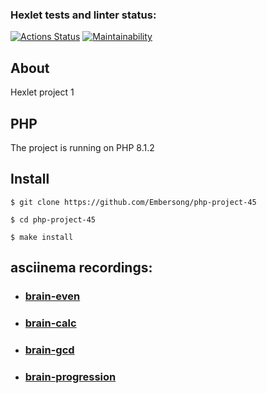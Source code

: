 ### Hexlet tests and linter status:
[![Actions Status](https://github.com/Embersong/php-project-45/actions/workflows/hexlet-check.yml/badge.svg)](https://github.com/Embersong/php-project-45/actions)
[![Maintainability](https://api.codeclimate.com/v1/badges/a5adb1dc29a6d9b357f8/maintainability)](https://codeclimate.com/github/Embersong/php-project-45/maintainability)

## About
Hexlet project 1
## PHP
The project is running on PHP 8.1.2
## Install
```
$ git clone https://github.com/Embersong/php-project-45

$ cd php-project-45

$ make install
```

## asciinema recordings:
* ### [brain-even](https://asciinema.org/a/jxx5UZob8s5w1KA3qGGdeCFVz)

* ### [brain-calc](https://asciinema.org/a/Ei4S7HRN2mRbYmKHKBKan1qWS)

* ### [brain-gcd](https://asciinema.org/a/O764eSB2ZLfWIYYCYB3fBC2cn)

* ### [brain-progression](https://asciinema.org/a/cRb4IKIVORU9F5Xe4Xtsf8hRM)

